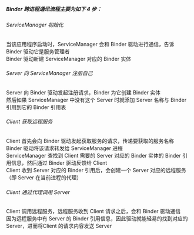 ##### Binder 跨进程通讯流程主要为如下 4 步：

###### ServiceManager 初始化   
当该应用程序启动时，ServiceManager 会和 Binder 驱动进行通信，告诉 Binder 驱动它是服务管理者  
Binder 驱动新建 ServiceManager 对应的 Binder 实体  

###### Server 向 ServiceManager 注册自己   
Server 向 Binder 驱动发起注册请求，Binder 为它创建 Binder 实体  
然后如果 ServiceManager 中没有这个 Server 时就添加 Server 名称与 Binder 引用到它的 Binder 引用表  

###### Client 获取远程服务   
Client 首先会向 Binder 驱动发起获取服务的请求，传递要获取的服务名称  
Binder 驱动将该请求转发给 ServiceManager 进程  
ServiceManager 查找到 Client 需要的 Server 对应的 Binder 实体的 Binder 引用信息，然后通过 Binder 驱动反馈给 Client  
Client 收到 Server 对应的 Binder 引用后，会创建一个 Server 对应的远程服务（即 Server 在当前进程的代理）  

###### Client 通过代理调用 Server   
Client 调用远程服务，远程服务收到 Client 请求之后，会和 Binder 驱动通信  
因为远程服务中有 Server 的 Binder 引用信息，因此驱动就能轻易的找到对应的 Server，进而将Client 的请求内容发送 Server  
